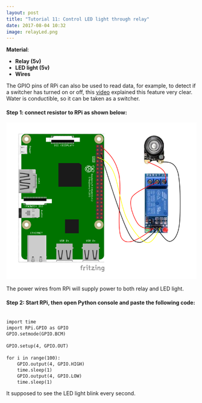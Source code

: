 ```yaml
---
layout: post
title: "Tutorial 11: Control LED light through relay"
date: 2017-08-04 10:32
image: relayLed.png
---
```



**Material**: 

 * **Relay (5v)**
 * **LED light (5v)**
 * **Wires**


The GPIO pins of RPi can also be used to read data, for example, to detect if a switcher has turned on or off, this [video](https://www.youtube.com/watch?v=NAl-ULEattw) explained this feature very clear. Water is conductible, so it can be taken as a switcher. 

#### Step 1: connect resistor to RPi as shown below:

![](/images/relayLed.png)

The power wires from RPi will supply power to both relay and LED light.


#### Step 2:  Start RPi, then open Python console  and paste the following code:

~~~

import time
import RPi.GPIO as GPIO   
GPIO.setmode(GPIO.BCM)

GPIO.setup(4, GPIO.OUT)

for i in range(100):
	GPIO.output(4, GPIO.HIGH)
    time.sleep(1)
	GPIO.output(4, GPIO.LOW)
    time.sleep(1)
~~~


It supposed to see the LED light blink every second.

